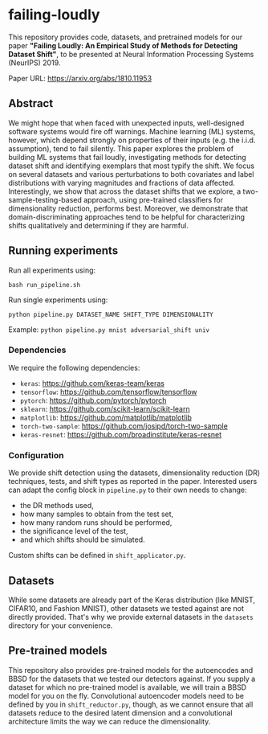 # failing-loudly
This repository provides code, datasets, and pretrained models for our paper **"Failing Loudly: An Empirical Study of Methods for Detecting Dataset Shift"**, to be presented at Neural Information Processing Systems (NeurIPS) 2019.

Paper URL: https://arxiv.org/abs/1810.11953

## Abstract

We might hope that when faced with unexpected inputs, well-designed software systems would fire off warnings. Machine learning (ML) systems, however, which depend strongly on properties of their inputs (e.g. the i.i.d. assumption), tend to fail silently. This paper explores the problem of building ML systems that fail loudly, investigating methods for detecting dataset shift and identifying exemplars that most typify the shift. We focus on several datasets and various perturbations to both covariates and label distributions with varying magnitudes and fractions of data affected. Interestingly, we show that across the dataset shifts that we explore,  a two-sample-testing-based approach, using pre-trained classifiers for dimensionality reduction, performs best. Moreover, we demonstrate that domain-discriminating approaches tend to be helpful for characterizing shifts qualitatively and determining if they are harmful.

## Running experiments

Run all experiments using:
```
bash run_pipeline.sh
```

Run single experiments using:

```
python pipeline.py DATASET_NAME SHIFT_TYPE DIMENSIONALITY
```

Example: `python pipeline.py mnist adversarial_shift univ`

### Dependencies

We require the following dependencies:
- `keras`: https://github.com/keras-team/keras
- `tensorflow`: https://github.com/tensorflow/tensorflow
- `pytorch`: https://github.com/pytorch/pytorch
- `sklearn`: https://github.com/scikit-learn/scikit-learn
- `matplotlib`: https://github.com/matplotlib/matplotlib
- `torch-two-sample`: https://github.com/josipd/torch-two-sample
- `keras-resnet`: https://github.com/broadinstitute/keras-resnet

### Configuration

We provide shift detection using the datasets, dimensionality reduction (DR) techniques, tests, and shift types as reported in the paper. Interested users can adapt the config block in `pipeline.py` to their own needs to change:
- the DR methods used,
- how many samples to obtain from the test set,
- how many random runs should be performed,
- the significance level of the test,
- and which shifts should be simulated.

Custom shifts can be defined in `shift_applicator.py`.

## Datasets

While some datasets are already part of the Keras distribution (like MNIST, CIFAR10, and Fashion MNIST), other datasets we tested against are not directly provided. That's why we provide external datasets in the `datasets` directory for your convenience.

## Pre-trained models

This repository also provides pre-trained models for the autoencodes and BBSD for the datasets that we tested our detectors against. If you supply a dataset for which no pre-trained model is available, we will train a BBSD model for you on the fly. Convolutional autoencoder models need to be defined by you in `shift_reductor.py`, though, as we cannot ensure that all datasets reduce to the desired latent dimension and a convolutional architecture limits the way we can reduce the dimensionality.
